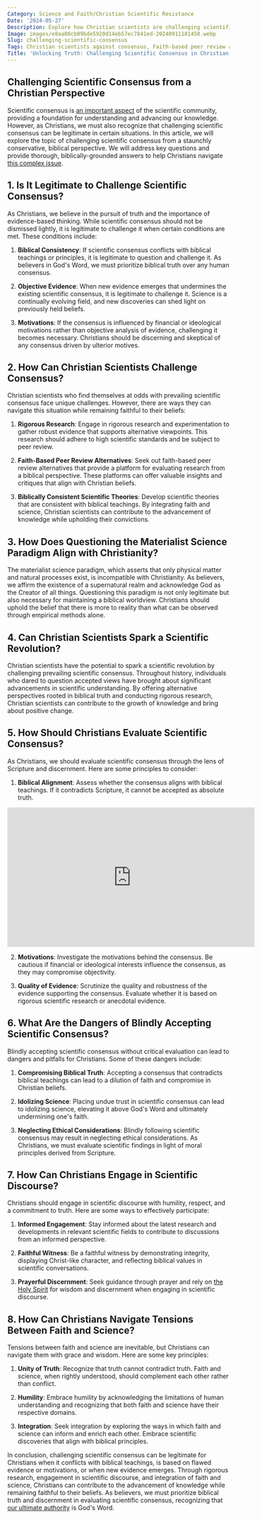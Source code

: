 ```yaml
---
Category: Science and Faith/Christian Scientific Resistance
Date: '2024-05-27'
Description: Explore how Christian scientists are challenging scientific consensus by proposing biblically consistent theories and advocating for faith-based peer review alternatives. Dive into the implications of questioning the materialist science paradigm and the emergence of a potential Christian scientific revolution in the UK.
Image: images/e8aa80cb09bde5920d14eb57ec7841ed-20240911181450.webp
Slug: challenging-scientific-consensus
Tags: Christian scientists against consensus, Faith-based peer review alternatives, Biblically consistent scientific theories, Questioning materialist science paradigm, Christian scientific revolution UK
Title: 'Unlocking Truth: Challenging Scientific Consensus in Christian Faith'
---
```


## Challenging Scientific Consensus from a Christian Perspective

Scientific consensus is [an important aspect](/discover-the-true-meaning-of-being-a-christian-essential-guide-for-believers) of the scientific community, providing a foundation for understanding and advancing our knowledge. However, as Christians, we must also recognize that challenging scientific consensus can be legitimate in certain situations. In this article, we will explore the topic of challenging scientific consensus from a staunchly conservative, biblical perspective. We will address key questions and provide thorough, biblically-grounded answers to help Christians navigate [this complex issue](/reconciling-bible-and-science).

## 1. Is It Legitimate to Challenge Scientific Consensus?

As Christians, we believe in the pursuit of truth and the importance of evidence-based thinking. While scientific consensus should not be dismissed lightly, it is legitimate to challenge it when certain conditions are met. These conditions include:

1. **Biblical Consistency**: If scientific consensus conflicts with biblical teachings or principles, it is legitimate to question and challenge it. As believers in God's Word, we must prioritize biblical truth over any human consensus.

2. **Objective Evidence**: When new evidence emerges that undermines the existing scientific consensus, it is legitimate to challenge it. Science is a continually evolving field, and new discoveries can shed light on previously held beliefs.

3. **Motivations**: If the consensus is influenced by financial or ideological motivations rather than objective analysis of evidence, challenging it becomes necessary. Christians should be discerning and skeptical of any consensus driven by ulterior motives.

## 2. How Can Christian Scientists Challenge Consensus?

Christian scientists who find themselves at odds with prevailing scientific consensus face unique challenges. However, there are ways they can navigate this situation while remaining faithful to their beliefs:

1. **Rigorous Research**: Engage in rigorous research and experimentation to gather robust evidence that supports alternative viewpoints. This research should adhere to high scientific standards and be subject to peer review.

2. **Faith-Based Peer Review Alternatives**: Seek out faith-based peer review alternatives that provide a platform for evaluating research from a biblical perspective. These platforms can offer valuable insights and critiques that align with Christian beliefs.

3. **Biblically Consistent Scientific Theories**: Develop scientific theories that are consistent with biblical teachings. By integrating faith and science, Christian scientists can contribute to the advancement of knowledge while upholding their convictions.

## 3. How Does Questioning the Materialist Science Paradigm Align with Christianity?

The materialist science paradigm, which asserts that only physical matter and natural processes exist, is incompatible with Christianity. As believers, we affirm the existence of a supernatural realm and acknowledge God as the Creator of all things. Questioning this paradigm is not only legitimate but also necessary for maintaining a biblical worldview. Christians should uphold the belief that there is more to reality than what can be observed through empirical methods alone.

## 4. Can Christian Scientists Spark a Scientific Revolution?

Christian scientists have the potential to spark a scientific revolution by challenging prevailing scientific consensus. Throughout history, individuals who dared to question accepted views have brought about significant advancements in scientific understanding. By offering alternative perspectives rooted in biblical truth and conducting rigorous research, Christian scientists can contribute to the growth of knowledge and bring about positive change.

## 5. How Should Christians Evaluate Scientific Consensus?

As Christians, we should evaluate scientific consensus through the lens of Scripture and discernment. Here are some principles to consider:

1. **Biblical Alignment**: Assess whether the consensus aligns with biblical teachings. If it contradicts Scripture, it cannot be accepted as absolute truth.


<iframe width="560" height="315" src="https://www.youtube.com/embed/dCXWRCKExt8" frameborder="0" allow="autoplay; encrypted-media" allowfullscreen></iframe>


2. **Motivations**: Investigate the motivations behind the consensus. Be cautious if financial or ideological interests influence the consensus, as they may compromise objectivity.

3. **Quality of Evidence**: Scrutinize the quality and robustness of the evidence supporting the consensus. Evaluate whether it is based on rigorous scientific research or anecdotal evidence.

## 6. What Are the Dangers of Blindly Accepting Scientific Consensus?

Blindly accepting scientific consensus without critical evaluation can lead to dangers and pitfalls for Christians. Some of these dangers include:

1. **Compromising Biblical Truth**: Accepting a consensus that contradicts biblical teachings can lead to a dilution of faith and compromise in Christian beliefs.

2. **Idolizing Science**: Placing undue trust in scientific consensus can lead to idolizing science, elevating it above God's Word and ultimately undermining one's faith.

3. **Neglecting Ethical Considerations**: Blindly following scientific consensus may result in neglecting ethical considerations. As Christians, we must evaluate scientific findings in light of moral principles derived from Scripture.

## 7. How Can Christians Engage in Scientific Discourse?

Christians should engage in scientific discourse with humility, respect, and a commitment to truth. Here are some ways to effectively participate:

1. **Informed Engagement**: Stay informed about the latest research and developments in relevant scientific fields to contribute to discussions from an informed perspective.

2. **Faithful Witness**: Be a faithful witness by demonstrating integrity, displaying Christ-like character, and reflecting biblical values in scientific conversations.

3. **Prayerful Discernment**: Seek guidance through prayer and rely on [the Holy Spirit](/how-to-study-the-bible) for wisdom and discernment when engaging in scientific discourse.

## 8. How Can Christians Navigate Tensions Between Faith and Science?

Tensions between faith and science are inevitable, but Christians can navigate them with grace and wisdom. Here are some key principles:

1. **Unity of Truth**: Recognize that truth cannot contradict truth. Faith and science, when rightly understood, should complement each other rather than conflict.

2. **Humility**: Embrace humility by acknowledging the limitations of human understanding and recognizing that both faith and science have their respective domains.

3. **Integration**: Seek integration by exploring the ways in which faith and science can inform and enrich each other. Embrace scientific discoveries that align with biblical principles.

In conclusion, challenging scientific consensus can be legitimate for Christians when it conflicts with biblical teachings, is based on flawed evidence or motivations, or when new evidence emerges. Through rigorous research, engagement in scientific discourse, and integration of faith and science, Christians can contribute to the advancement of knowledge while remaining faithful to their beliefs. As believers, we must prioritize biblical truth and discernment in evaluating scientific consensus, recognizing that [our ultimate authority](/parental-rights) is God's Word.